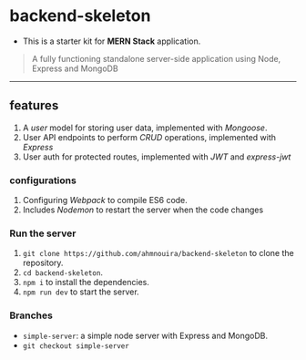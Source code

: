 # backend-skeleton

* This is a starter kit for **MERN Stack** application.

> A fully functioning standalone server-side application using Node, Express and MongoDB

---

## features

1. A *user* model for storing user data, implemented with *Mongoose*.
2. User API endpoints to perform *CRUD* operations, implemented with *Express*
3. User auth for protected routes, implemented with *JWT* and *express-jwt*

### configurations

1. Configuring *Webpack* to compile ES6 code.
2. Includes *Nodemon* to restart the server when the code changes

### Run the server

1. `git clone https://github.com/ahmnouira/backend-skeleton` to clone the repository.
2. `cd backend-skeleton`.
3. `npm i` to install the dependencies.
4. `npm run dev` to start the server.

### Branches

* `simple-server`: a simple node server with Express and MongoDB.
* `git checkout simple-server`
